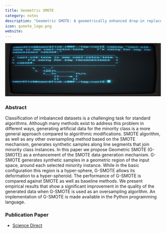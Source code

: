 ```yaml
---
title: Geometric SMOTE
category: notes
description: "Geometric SMOTE: A geometrically enhanced drop-in replacement for SMOTE."
icon: gsmote_logo.png
website: 
---
```




<img src="/assets/images/tutorials/terminal.png" class="img-fluid" alt="Markdown in the Bear Markdown app">



### Abstract

Classification of imbalanced datasets is a challenging task for standard algorithms. Although many methods exist to address this problem in different ways, generating artificial data for the minority class is a more general approach compared to algorithmic modifications. SMOTE algorithm, as well as any other oversampling method based on the SMOTE mechanism, generates synthetic samples along line segments that join minority class instances. In this paper we propose Geometric SMOTE (G-SMOTE) as a enhancement of the SMOTE data generation mechanism. G-SMOTE generates synthetic samples in a geometric region of the input space, around each selected minority instance. While in the basic configuration this region is a hyper-sphere, G-SMOTE allows its deformation to a hyper-spheroid. The performance of G-SMOTE is compared against SMOTE as well as baseline methods. We present empirical results that show a significant improvement in the quality of the generated data when G-SMOTE is used as an oversampling algorithm. An implementation of G-SMOTE is made available in the Python programming language.




### Publication Paper

- [Science Direct](https://www.sciencedirect.com/science/article/pii/S0020025519305353?via%3Dihub)
